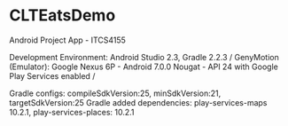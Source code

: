 # CLTEatsDemo
Android Project App - ITCS4155

Development Environment: Android Studio 2.3, Gradle 2.2.3 /
GenyMotion (Emulator): Google Nexus 6P - Android 7.0.0 Nougat - API 24 with Google Play Services enabled /

Gradle configs: compileSdkVersion:25, minSdkVersion:21, targetSdkVersion:25
Gradle added dependencies: play-services-maps 10.2.1, play-services-places: 10.2.1